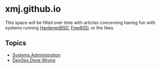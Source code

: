 # xmj.github.io

This space will be filled over time with articles concerning having fun with
systems running [HardenedBSD](https://www.hardenedbsd.org),
[FreeBSD](https://www.freebsd.org), or the likes.


## Topics

* [Systems Administration](articles/sysadmin/README.md)
* [DevOps Done Wrong](articles/devops_done_wrong/README.md)

